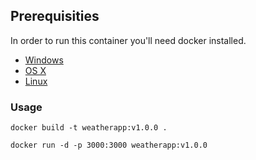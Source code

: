 ## Prerequisities


In order to run this container you'll need docker installed.

* [Windows](https://docs.docker.com/windows/started)
* [OS X](https://docs.docker.com/mac/started/)
* [Linux](https://docs.docker.com/linux/started/)

### Usage

```shell
docker build -t weatherapp:v1.0.0 .
```

```shell
docker run -d -p 3000:3000 weatherapp:v1.0.0
```
